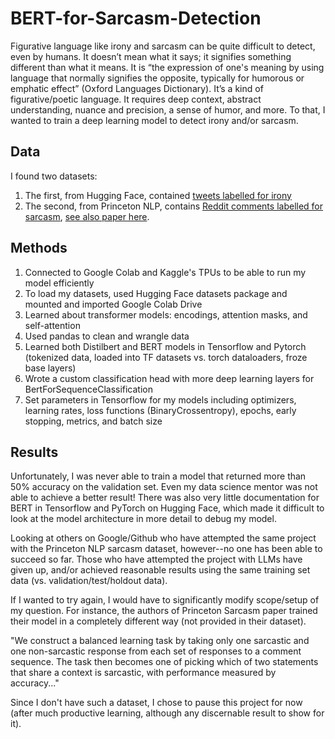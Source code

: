 # BERT-for-Sarcasm-Detection
Figurative language like irony and sarcasm can be quite difficult to detect, even by humans. It doesn’t mean what it says; it signifies something different than what it means. It is “the expression of one's meaning by using language that normally signifies the opposite, typically for humorous or emphatic effect” (Oxford Languages Dictionary). It’s a kind of figurative/poetic language. It requires deep context, abstract understanding, nuance and precision, a sense of humor, and more. To that, I wanted to train a deep learning model to detect irony and/or sarcasm.

## Data
I found two datasets: 
1. The first, from Hugging Face, contained [tweets labelled for irony]([url](https://huggingface.co/datasets/tweet_eval)) 
2. The second, from Princeton NLP, contains [Reddit comments labelled for sarcasm]([url](https://nlp.cs.princeton.edu/old/SARC/1.0/main/)), [see also paper here]([url](https://arxiv.org/pdf/1704.05579.pdf)https://arxiv.org/pdf/1704.05579.pdf).

## Methods
1. Connected to Google Colab and Kaggle's TPUs to be able to run my model efficiently
2. To load my datasets, used Hugging Face datasets package and mounted and imported Google Colab Drive
3. Learned about transformer models: encodings, attention masks, and self-attention
4. Used pandas to clean and wrangle data
5. Learned both Distilbert and BERT models in Tensorflow and Pytorch (tokenized data, loaded into TF datasets vs. torch dataloaders, froze base layers)
6. Wrote a custom classification head with more deep learning layers for BertForSequenceClassification
7. Set parameters in Tensorflow for my models including optimizers, learning rates, loss functions (BinaryCrossentropy), epochs, early stopping, metrics, and batch size

## Results
Unfortunately, I was never able to train a model that returned more than 50% accuracy on the validation set. Even my data science mentor was not able to achieve a better result! There was also very little documentation for BERT in Tensorflow and PyTorch on Hugging Face, which made it difficult to look at the model architecture in more detail to debug my model.

Looking at others on Google/Github who have attempted the same project with the Princeton NLP sarcasm dataset, however--no one has been able to succeed so far. Those who have attempted the project with LLMs have given up, and/or achieved reasonable results using the same training set data (vs. validation/test/holdout data).

If I wanted to try again, I would have to significantly modify scope/setup of my question. For instance, the authors of Princeton Sarcasm paper trained their model in a completely different way (not provided in their dataset). 

"We construct a balanced learning task by taking only one sarcastic and one non-sarcastic response from each set of responses to a comment sequence. The task then becomes one of picking which of two statements that share a context is sarcastic, with performance measured by accuracy..."

Since I don't have such a dataset, I chose to pause this project for now (after much productive learning, although any discernable result to show for it).

